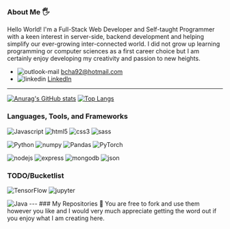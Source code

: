 <!---
bcha92/bcha92 is a ✨ special ✨ repository because its `README.md` (this file) appears on your GitHub profile.
You can click the Preview link to take a look at your changes.
--->

### About Me 🖐
Hello World! I'm a Full-Stack Web Developer and Self-taught Programmer with a keen interest in server-side, backend development and helping simplify our ever-growing inter-connected world. I did not grow up learning programming or computer sciences as a first career choice but I am certainly enjoy developing my creativity and passion to new heights.
- <img src="https://img.shields.io/badge/Microsoft_Outlook-0078D4?style=for-the-badge&logo=microsoft-outlook&logoColor=white" alt="outlook-mail" /> bcha92@hotmail.com
- <img src="https://img.shields.io/badge/LinkedIn-0077B5?style=for-the-badge&logo=linkedin&logoColor=white" alt="linkedin" /> <a href="https://www.linkedin.com/in/brandon-cha-928775a8/">LinkedIn</a>
---
[![Anurag's GitHub stats](https://github-readme-stats.vercel.app/api?username=bcha92&show_icons=true&theme=merko)](https://github.com/anuraghazra/github-readme-stats)
[![Top Langs](https://github-readme-stats.vercel.app/api/top-langs/?username=bcha92&layout=compact&theme=merko)](https://github.com/anuraghazra/github-readme-stats)

### Languages, Tools, and Frameworks
<img src="https://img.shields.io/badge/JavaScript-323330?style=for-the-badge&logo=javascript&logoColor=F7DF1E" alt="Javascript" /> <img src="https://img.shields.io/badge/HTML5-E34F26?style=for-the-badge&logo=html5&logoColor=white" alt="html5" /> <img src="https://img.shields.io/badge/CSS3-1572B6?style=for-the-badge&logo=css3&logoColor=white" alt="css3" /> <img src="https://img.shields.io/badge/Sass-CC6699?style=for-the-badge&logo=sass&logoColor=white" alt="sass" />

<img src="https://img.shields.io/badge/Python-3776AB?style=for-the-badge&logo=python&logoColor=white" alt="Python" /> <img src="https://img.shields.io/badge/Numpy-777BB4?style=for-the-badge&logo=numpy&logoColor=white" alt="numpy" /> <img src="https://img.shields.io/badge/Pandas-2C2D72?style=for-the-badge&logo=pandas&logoColor=white" alt="Pandas" /> <img src="https://img.shields.io/badge/PyTorch-EE4C2C?style=for-the-badge&logo=PyTorch&logoColor=white" alt="PyTorch" />

<img src="https://img.shields.io/badge/Node.js-339933?style=for-the-badge&logo=nodedotjs&logoColor=white" alt="nodejs" /> <img src="https://img.shields.io/badge/Express.js-000000?style=for-the-badge&logo=express&logoColor=white" alt="express" /> <img src="https://img.shields.io/badge/MongoDB-4EA94B?style=for-the-badge&logo=mongodb&logoColor=white" alt="mongodb" /> <img src="https://img.shields.io/badge/json-5E5C5C?style=for-the-badge&logo=json&logoColor=white" alt="json" />
### TODO/Bucketlist
<img src="https://img.shields.io/badge/TensorFlow-FF6F00?style=for-the-badge&logo=TensorFlow&logoColor=white" alt="TensorFlow" /> <img src="https://img.shields.io/badge/Jupyter-F37626.svg?&style=for-the-badge&logo=Jupyter&logoColor=white" alt="jupyter" />

<img src="https://img.shields.io/badge/Java-ED8B00?style=for-the-badge&logo=java&logoColor=white" alt="Java" />
---
### My Repositories 🧮
You are free to fork and use them however you like and I would very much appreciate getting the word out if you enjoy what I am creating here.
